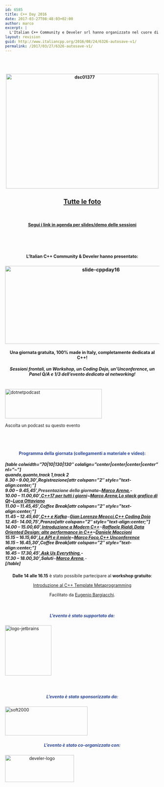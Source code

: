 ```yaml
---
id: 6585
title: C++ Day 2016
date: 2017-03-27T08:48:03+02:00
author: marco
excerpt: |
  L'Italian C++ Community e Develer srl hanno organizzato nel cuore di Firenze il primo "C++ Day", una giornata completamente dedicata al C++. Oltre 80 sono le persone che hanno partecipato a sessioni frontali, attività interattive, un workshop ed oltre due ore dedicate al networking e all'incontro delle aziende sponsor.
layout: revision
guid: http://www.italiancpp.org/2016/08/24/6326-autosave-v1/
permalink: /2017/03/27/6326-autosave-v1/
---
```

<a id="show"></a>  
<span style="color: #ffffff;"> </span>

<h4 style="text-align: center;">
  <img loading="lazy" class="wp-image-6971 aligncenter" src="http://www.italiancpp.org/wp-content/uploads/2013/06/DSC01377-1024x768.jpg" alt="dsc01377" width="498" height="374" srcset="http://192.168.64.2/wordpress/wp-content/uploads/2013/06/DSC01377-1024x768.jpg 1024w, http://192.168.64.2/wordpress/wp-content/uploads/2013/06/DSC01377-300x225.jpg 300w, http://192.168.64.2/wordpress/wp-content/uploads/2013/06/DSC01377-768x576.jpg 768w, http://192.168.64.2/wordpress/wp-content/uploads/2013/06/DSC01377-600x450.jpg 600w, http://192.168.64.2/wordpress/wp-content/uploads/2013/06/DSC01377-250x188.jpg 250w" sizes="(max-width: 498px) 100vw, 498px" />
</h4>

<h4 style="text-align: center;">
</h4>

<h2 style="text-align: center;">
  <a href="https://www.facebook.com/photo.php?fbid=10154194953011057&set=oa.793589927442664&type=3&theater" target="_blank">Tutte le foto</a>
</h2>

&nbsp;

<h4 style="text-align: center;">
  <a href="#agenda">Segui i link in agenda per slides/demo delle sessioni</a>
</h4>

&nbsp;

&nbsp;

<h4 style="text-align: center;">
  L&#8217;Italian C++ Community & Develer hanno presentato:
</h4>

<h3 style="text-align: center;">
  <img loading="lazy" class="aligncenter size-large wp-image-6606" src="http://www.italiancpp.org/wp-content/uploads/2016/08/slide-cppday16-1024x426.png" alt="slide-cppday16" width="610" height="254" srcset="http://192.168.64.2/wordpress/wp-content/uploads/2016/08/slide-cppday16-1024x426.png 1024w, http://192.168.64.2/wordpress/wp-content/uploads/2016/08/slide-cppday16-300x125.png 300w, http://192.168.64.2/wordpress/wp-content/uploads/2016/08/slide-cppday16-768x319.png 768w, http://192.168.64.2/wordpress/wp-content/uploads/2016/08/slide-cppday16-600x250.png 600w, http://192.168.64.2/wordpress/wp-content/uploads/2016/08/slide-cppday16-250x104.png 250w, http://192.168.64.2/wordpress/wp-content/uploads/2016/08/slide-cppday16.png 1200w" sizes="(max-width: 610px) 100vw, 610px" />
</h3>

<h4 style="text-align: center;">
  Una giornata <strong>gratuita</strong>, 100% made in Italy, completamente dedicata al C++!
</h4>

<h5 style="text-align: center;">
  Sessioni frontali, un Workshop, un Coding Dojo, un&#8217;Unconference, un Panel Q/A e 1/3 dell&#8217;evento dedicato al networking!<br /> <span style="color: #2945a4;"> </span>
</h5>

<div id="attachment_6845" style="width: 326px" class="wp-caption aligncenter">
  <a href="http://dotnetpodcast.com/show/card/134" target="_blank"><img aria-describedby="caption-attachment-6845" loading="lazy" class="wp-image-6845" src="http://www.italiancpp.org/wp-content/uploads/2013/06/dotnetpodcast.png" alt="dotnetpodcast" width="316" height="96" srcset="http://192.168.64.2/wordpress/wp-content/uploads/2013/06/dotnetpodcast.png 402w, http://192.168.64.2/wordpress/wp-content/uploads/2013/06/dotnetpodcast-300x91.png 300w, http://192.168.64.2/wordpress/wp-content/uploads/2013/06/dotnetpodcast-250x76.png 250w, http://192.168.64.2/wordpress/wp-content/uploads/2013/06/dotnetpodcast-400x122.png 400w" sizes="(max-width: 316px) 100vw, 316px" /></a>
  
  <p id="caption-attachment-6845" class="wp-caption-text">
    Ascolta un podcast su questo evento
  </p>
</div>

<h4 style="text-align: center;">
</h4>

<a id="agenda"></a>  
<span style="color: #ffffff;"> </span>

<h4 style="text-align: center;">
  <span style="color: #2945a4;">Programma della giornata (collegamenti a materiale e video):</span>
</h4>

<h5 style="text-align: left;">
  [table colwidth=&#8221;70|10|130|130&#8243; colalign=&#8221;center|center|center|center&#8221; nl=&#8221;~&#8221;]<br /> quando,quanto,track 1,track 2<br /> 8.30 &#8211; 9.00,30&#8242;,<em>Registrazione</em>[attr colspan=&#8221;2&#8243; style=&#8221;text-align:center;&#8221;]<br /> 9.00 &#8211; 9.45,45&#8242;,<span style="color: #333333;"><em>Presentazione della giornata</em>~<a href="http://italiancpp.org/speakers#marco-arena" target="_blank">Marco Arena</a></span>,-<br /> 10.00 &#8211; 11.00,60&#8242;,<a href="http://www.italiancpp.org/sessioni-cppday16/#cpp17" target="_blank">C++17 per tutti i giorni</a>~<a href="http://italiancpp.org/speakers#marco-arena" target="_blank">Marco Arena</a>,<a href="http://www.italiancpp.org/sessioni-cppday16/#qt" target="_blank">Lo stack grafico di Qt</a>~<a href="http://italiancpp.org/speakers#luca-ottaviano" target="_blank">Luca Ottaviano</a><br /> 11.00 &#8211; 11.45,45&#8242;,<strong>Coffee</strong> <strong>Break</strong>[attr colspan=&#8221;2&#8243; style=&#8221;text-align:center;&#8221;]<br /> 11.45 &#8211; 12.45,60&#8242;,<span style="color: #666699;"><a href="http://www.italiancpp.org/sessioni-cppday16/#kafka" target="_blank">C++ e Kafka</a>~<a href="http://italiancpp.org/speakers#gl-meocci" target="_blank">Gian Lorenzo Meocci</a></span>,<a href="http://www.italiancpp.org/sessioni-cppday16/#dojo" target="_blank">C++ Coding Dojo</a><br /> 12.45- 14.00,75&#8242;,<strong>Pranzo</strong>[attr colspan=&#8221;2&#8243; style=&#8221;text-align:center;&#8221;]<br /> 14.00 &#8211; 15.00,60&#8242;,<a href="http://www.italiancpp.org/sessioni-cppday16/#moderncpp" target="_blank">Introduzione a Modern C++</a><span style="color: #666699;">~<a href="http://italiancpp.org/speakers#raf" target="_blank">Raffaele Rialdi</a></span>,<a href="http://www.italiancpp.org/sessioni-cppday16/#data-oriented" target="_blank">Data Oriented Design: alte performance in C++</a>~<a href="http://italiancpp.org/speakers#dmaccioni">Daniele Maccioni</a><br /> 15.15 &#8211; 16.15,60&#8242;,<a href="http://www.italiancpp.org/sessioni-cppday16/#api" target="_blank">Le API e il miele</a>~<a href="http://italiancpp.org/speakers#marco-foco" target="_blank">Marco Foco</a>,<a href="http://www.italiancpp.org/sessioni-cppday16/#unconf" target="_blank">C++ Unconference</a><br /> 16.15 &#8211; 16.45,30&#8242;,<strong>Coffee </strong><strong>Break</strong>[attr colspan=&#8221;2&#8243; style=&#8221;text-align:center;&#8221;]<br /> 16.45 &#8211; 17.30,45&#8242;,<a href="http://www.italiancpp.org/sessioni-cppday16/#panel" target="_blank">Ask Us Everything</a>,-<br /> 17.30 &#8211; 18.00,30&#8242;,<em>Saluti</em><span style="color: #666699;">~<a href="http://italiancpp.org/speakers#marco-arena" target="_blank">Marco Arena</a>,-</span><br /> [/table]
</h5>

<p style="text-align: center;">
  <strong>Dalle 14 alle 16.15</strong> è stato possibile partecipare al <strong>workshop gratuito</strong>:
</p>

<p style="text-align: center;">
  <a href="http://www.italiancpp.org/sessioni-cppday16/#templates" target="_blank">Introduzione al C++ Template Metaprogramming</a>
</p>

<p style="text-align: center;">
  Facilitato da <a href="http://italiancpp.org/speakers#eugenio-bargiacchi" target="_blank">Eugenio Bargiacchi</a>.
</p>

<span style="color: #ffffff;"> </span>

<h5 style="text-align: center;">
  <span style="color: #2945a4;">L&#8217;evento è stato supportato da:</span>
</h5>

<a href="https://www.jetbrains.com" target="_blank"><img loading="lazy" class="aligncenter wp-image-6968" src="http://www.italiancpp.org/wp-content/uploads/2016/07/logo-jetbrains.png" alt="logo-jetbrains" width="151" height="164" srcset="http://192.168.64.2/wordpress/wp-content/uploads/2016/07/logo-jetbrains.png 817w, http://192.168.64.2/wordpress/wp-content/uploads/2016/07/logo-jetbrains-277x300.png 277w, http://192.168.64.2/wordpress/wp-content/uploads/2016/07/logo-jetbrains-768x832.png 768w, http://192.168.64.2/wordpress/wp-content/uploads/2016/07/logo-jetbrains-600x650.png 600w, http://192.168.64.2/wordpress/wp-content/uploads/2016/07/logo-jetbrains-250x271.png 250w" sizes="(max-width: 151px) 100vw, 151px" /></a>

<h5 style="text-align: center;">
  <span style="color: #ffffff;"> </span>
</h5>

<h5 style="text-align: center;">
  <span style="color: #2945a4;">L&#8217;evento è stato sponsorizzato da:</span>
</h5>

<a href="http://soft2000sas.it/" target="_blank"><img loading="lazy" class="wp-image-6745 aligncenter" src="http://www.italiancpp.org/wp-content/uploads/2016/07/soft2000.jpg" alt="soft2000" width="269" height="94" srcset="http://192.168.64.2/wordpress/wp-content/uploads/2016/07/soft2000.jpg 1021w, http://192.168.64.2/wordpress/wp-content/uploads/2016/07/soft2000-300x105.jpg 300w, http://192.168.64.2/wordpress/wp-content/uploads/2016/07/soft2000-768x269.jpg 768w, http://192.168.64.2/wordpress/wp-content/uploads/2016/07/soft2000-600x210.jpg 600w, http://192.168.64.2/wordpress/wp-content/uploads/2016/07/soft2000-250x88.jpg 250w" sizes="(max-width: 269px) 100vw, 269px" /></a>

<h5 style="text-align: center;">
</h5>

<h5 style="text-align: center;">
  <span style="color: #2945a4;">L&#8217;evento è stato co-organizzato con:</span>
</h5>

<a href="http://develer.com" target="_blank"><img loading="lazy" class="aligncenter" style="text-align: center;" src="http://www.italiancpp.org/wp-content/uploads/2015/01/develer-logo1.png" alt="develer-logo" width="225" height="88" /></a>